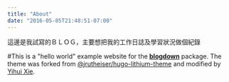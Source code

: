 ```yaml
---
title: "About"
date: "2016-05-05T21:48:51-07:00"
---
```

這邊是我試寫的ＢＬＯＧ，主要想把我的工作日誌及學習狀況做個紀錄

#This is a "hello world" example website for the [**blogdown**](https://github.com/rstudio/blogdown) package. The theme was forked from [@jrutheiser/hugo-lithium-theme](https://github.com/jrutheiser/hugo-lithium-theme) and modified by [Yihui Xie](https://github.com/yihui/hugo-lithium).